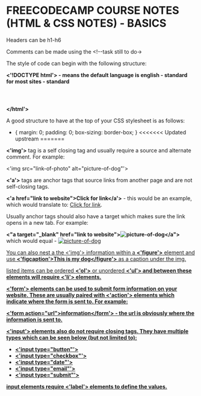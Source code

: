 # FREECODECAMP COURSE NOTES (HTML & CSS NOTES) - BASICS

Headers can be h1-h6

Comments can be made using the <!--task still to do->

The style of code can begin with the following structure: 

<b><'!DOCTYPE html'>
    <html lang="en"> - means the default language is english
    <head>
    <meta charset="UTF-8"> - standard for most sites
    <meta name="viewport" content="width=device-width, initial-scale=1.0"> - standard
    <title>Title of Document</title>
    <link rel="stylesheet" href="styles.css"/>
        </head>
            <body>
                <header>
                    </header>
                    <main>
                        </main>
                            </body>
                                <footer>
                                    </footer>
                                        </html'></b>

A good structure to have at the top of your CSS stylesheet is as follows: 

* {
    margin: 0;
    padding: 0;
    box-sizing: border-box; 
}
<<<<<<< Updated upstream
=======

<b><'img'></b> tag is a self closing tag and usually require a source and alternate comment. For example: 

<'img src="link-of-photo" alt="picture-of-dog"'>

<b><'a'></b> tags are anchor tags that source links from another page and are not self-closing tags.

<b><'a href="link to website">Click for link</a'></b> - this would be an example, which would translate to: <a href="link_to_website">Click for link</a>.

Usually anchor tags should also have a target which makes sure the link opens in a new tab. For example: 

<b><"a target="_blank" href="link to website"><img src="link-to-picture" alt="picture-of-dog"/></a"></b> which would equal - <a target="_blank" href="link_to_website"><img src="link-to-picture" alt="picture-of-dog"/>

You can also nest a the </b><'img'></b> information within a <b><'figure'></b> element and use <b><'figcaption'>This is my dog</figcaption></figure'></b> as a caption under the img.

listed items can be ordered <b><'ol'></b> or unordered <b><'ul'><b/> and between these elements will require <b><'li'></b> elements.

<b><'form'></b> elements can be used to submit form information on your website. These are usually paired with <b><'action'></b> elements which indicate where the form is sent to. For example: 

<b><'form action="url">information</form'></b> - the url is obviously where the information is sent to. 

<b><'input'></b> elements also do not require closing tags. They have multiple types which can be seen below (but not limited to): 

<ul>
<li><'input type="button"'></li>

<li><'input type="checkbox"'></li>

<li><'input type="date"'></li>

<li><'input type="email"'></li>

<li><'input type="submit"'></li>
</ul>

input elements require <b><'label'></b> elements to define the values. 

